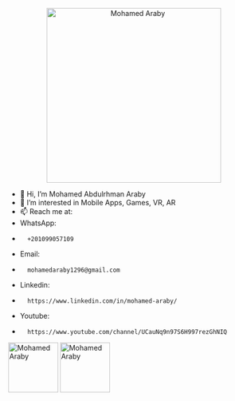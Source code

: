  <p align="center"><img src="https://github.com/mohamedaraby122/CodeForces-ProblemsSolutions/blob/master/araby.png" width="350" title="Mohamed Araby"> </p>

- 👋 Hi, I’m Mohamed Abdulrhman Araby
- 👀 I’m interested in Mobile Apps, Games, VR, AR
- 📫 Reach me at:
- WhatsApp:
-       +201099057109
- Email:
-       mohamedaraby1296@gmail.com
- Linkedin:
-       https://www.linkedin.com/in/mohamed-araby/
- Youtube:
-       https://www.youtube.com/channel/UCauNq9n97S6H997rezGhNIQ

  <p align="center">
 <img src="https://github.com/mohamedaraby122/CodeForces-ProblemsSolutions/blob/master/flutter.png" align="center" height="100" width="100" title="Mohamed Araby"> 
 <img src="https://github.com/mohamedaraby122/CodeForces-ProblemsSolutions/blob/master/unity.png" align="center" height="100" width="100" title="Mohamed Araby"> 
</p>

<!---
mohamedaraby122/mohamedaraby122 is a ✨ special ✨ repository because its `README.md` (this file) appears on your GitHub profile.
You can click the Preview link to take a look at your changes.
--->

